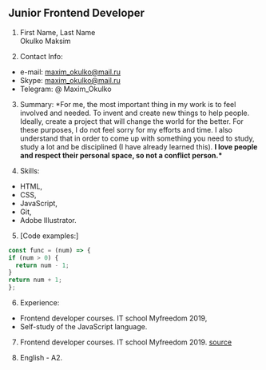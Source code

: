 ## Junior Frontend Developer

1. First Name, Last Name  
   Okulko Maksim

2. Contact Info:
- e-mail: maxim_okulko@mail.ru
- Skype: maxim_okulko@mail.ru
- Telegram: @ Maxim_Okulko

3. Summary: \*For me, the most important thing in my work is to feel involved and needed. To invent and create new things to help people. Ideally, create a project that will change the world for the better. For these purposes, I do not feel sorry for my efforts and time.
   I also understand that in order to come up with something you need to study, study a lot and be disciplined (I have already learned this).
   **I love people and respect their personal space, so not a conflict person.\***

4. Skills:

- HTML,
- CSS,
- JavaScript,
- Git,
- Adobe Illustrator.

5. [Code examples:]

  ```javascript
const func = (num) => {
  if (num > 0) {
    return num - 1;
  }
  return num + 1;
};
```

6. Experience:

- Frontend developer courses. IT school Myfreedom 2019,
- Self-study of the JavaScript language.

7. Frontend developer courses. IT school Myfreedom 2019.
  [source](https://drive.google.com/file/d/1WWuyJB6F-DtrdwNqdlGF4UbyO7s03ny4/view?usp=sharing)

8. English - A2. 
